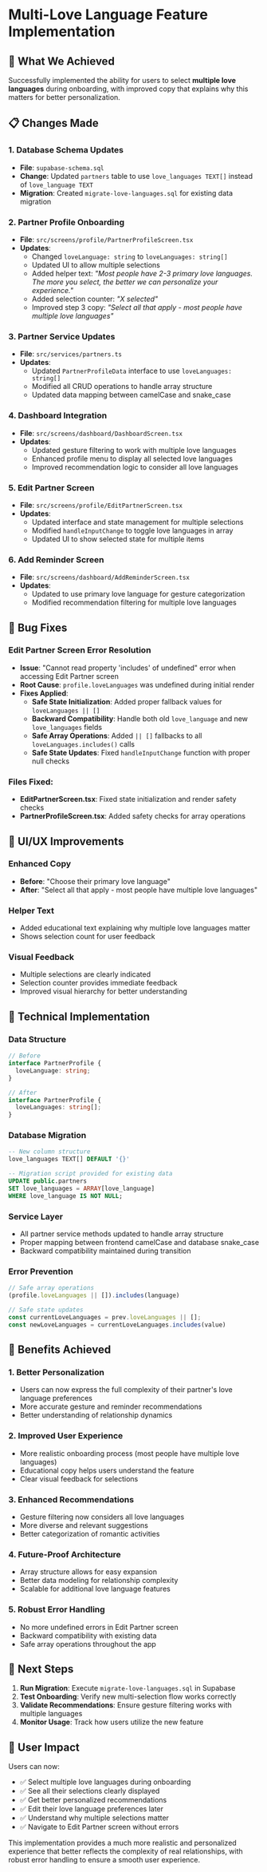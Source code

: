 # Multi-Love Language Feature Implementation

## 🎯 **What We Achieved**

Successfully implemented the ability for users to select **multiple love languages** during onboarding, with improved copy that explains why this matters for better personalization.

## 📋 **Changes Made**

### 1. **Database Schema Updates**
- **File**: `supabase-schema.sql`
- **Change**: Updated `partners` table to use `love_languages TEXT[]` instead of `love_language TEXT`
- **Migration**: Created `migrate-love-languages.sql` for existing data migration

### 2. **Partner Profile Onboarding**
- **File**: `src/screens/profile/PartnerProfileScreen.tsx`
- **Updates**:
  - Changed `loveLanguage: string` to `loveLanguages: string[]`
  - Updated UI to allow multiple selections
  - Added helper text: *"Most people have 2-3 primary love languages. The more you select, the better we can personalize your experience."*
  - Added selection counter: *"X selected"*
  - Improved step 3 copy: *"Select all that apply - most people have multiple love languages"*

### 3. **Partner Service Updates**
- **File**: `src/services/partners.ts`
- **Updates**:
  - Updated `PartnerProfileData` interface to use `loveLanguages: string[]`
  - Modified all CRUD operations to handle array structure
  - Updated data mapping between camelCase and snake_case

### 4. **Dashboard Integration**
- **File**: `src/screens/dashboard/DashboardScreen.tsx`
- **Updates**:
  - Updated gesture filtering to work with multiple love languages
  - Enhanced profile menu to display all selected love languages
  - Improved recommendation logic to consider all love languages

### 5. **Edit Partner Screen**
- **File**: `src/screens/profile/EditPartnerScreen.tsx`
- **Updates**:
  - Updated interface and state management for multiple selections
  - Modified `handleInputChange` to toggle love languages in array
  - Updated UI to show selected state for multiple items

### 6. **Add Reminder Screen**
- **File**: `src/screens/dashboard/AddReminderScreen.tsx`
- **Updates**:
  - Updated to use primary love language for gesture categorization
  - Modified recommendation filtering for multiple love languages

## 🐛 **Bug Fixes**

### **Edit Partner Screen Error Resolution**
- **Issue**: "Cannot read property 'includes' of undefined" error when accessing Edit Partner screen
- **Root Cause**: `profile.loveLanguages` was undefined during initial render
- **Fixes Applied**:
  - **Safe State Initialization**: Added proper fallback values for `loveLanguages || []`
  - **Backward Compatibility**: Handle both old `love_language` and new `love_languages` fields
  - **Safe Array Operations**: Added `|| []` fallbacks to all `loveLanguages.includes()` calls
  - **Safe State Updates**: Fixed `handleInputChange` function with proper null checks

### **Files Fixed**:
- **EditPartnerScreen.tsx**: Fixed state initialization and render safety checks
- **PartnerProfileScreen.tsx**: Added safety checks for array operations

## 🎨 **UI/UX Improvements**

### **Enhanced Copy**
- **Before**: "Choose their primary love language"
- **After**: "Select all that apply - most people have multiple love languages"

### **Helper Text**
- Added educational text explaining why multiple love languages matter
- Shows selection count for user feedback

### **Visual Feedback**
- Multiple selections are clearly indicated
- Selection counter provides immediate feedback
- Improved visual hierarchy for better understanding

## 🔧 **Technical Implementation**

### **Data Structure**
```typescript
// Before
interface PartnerProfile {
  loveLanguage: string;
}

// After  
interface PartnerProfile {
  loveLanguages: string[];
}
```

### **Database Migration**
```sql
-- New column structure
love_languages TEXT[] DEFAULT '{}'

-- Migration script provided for existing data
UPDATE public.partners 
SET love_languages = ARRAY[love_language] 
WHERE love_language IS NOT NULL;
```

### **Service Layer**
- All partner service methods updated to handle array structure
- Proper mapping between frontend camelCase and database snake_case
- Backward compatibility maintained during transition

### **Error Prevention**
```typescript
// Safe array operations
(profile.loveLanguages || []).includes(language)

// Safe state updates
const currentLoveLanguages = prev.loveLanguages || [];
const newLoveLanguages = currentLoveLanguages.includes(value)
```

## 🎯 **Benefits Achieved**

### **1. Better Personalization**
- Users can now express the full complexity of their partner's love language preferences
- More accurate gesture and reminder recommendations
- Better understanding of relationship dynamics

### **2. Improved User Experience**
- More realistic onboarding process (most people have multiple love languages)
- Educational copy helps users understand the feature
- Clear visual feedback for selections

### **3. Enhanced Recommendations**
- Gesture filtering now considers all love languages
- More diverse and relevant suggestions
- Better categorization of romantic activities

### **4. Future-Proof Architecture**
- Array structure allows for easy expansion
- Better data modeling for relationship complexity
- Scalable for additional love language features

### **5. Robust Error Handling**
- No more undefined errors in Edit Partner screen
- Backward compatibility with existing data
- Safe array operations throughout the app

## 🚀 **Next Steps**

1. **Run Migration**: Execute `migrate-love-languages.sql` in Supabase
2. **Test Onboarding**: Verify new multi-selection flow works correctly
3. **Validate Recommendations**: Ensure gesture filtering works with multiple languages
4. **Monitor Usage**: Track how users utilize the new feature

## 📱 **User Impact**

Users can now:
- ✅ Select multiple love languages during onboarding
- ✅ See all their selections clearly displayed
- ✅ Get better personalized recommendations
- ✅ Edit their love language preferences later
- ✅ Understand why multiple selections matter
- ✅ Navigate to Edit Partner screen without errors

This implementation provides a much more realistic and personalized experience that better reflects the complexity of real relationships, with robust error handling to ensure a smooth user experience. 